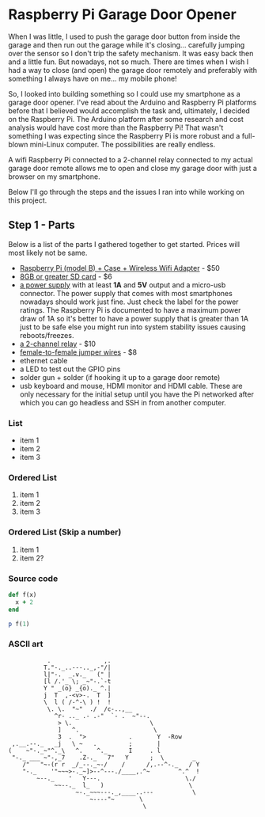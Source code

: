 # Raspberry Pi Garage Door Opener

When I was little, I used to push the garage door button from inside the garage and
then run out the garage while it's closing... carefully jumping over the sensor so
I don't trip the safety mechanism. It was easy back then and a little fun. But
nowadays, not so much. There are times when I wish I had a way to close (and open)
the garage door remotely and preferably with something I always have on me... my
mobile phone!

So, I looked into building something so I could use my smartphone as a garage door
opener. I've read about the Arduino and Raspberry Pi platforms before that I believed
would accomplish the task and, ultimately, I decided on the Raspberry Pi. The Arduino
platform after some research and cost analysis would have cost more than the Raspberry
Pi! That wasn't something I was expecting since the Raspberry Pi is more robust and
a full-blown mini-Linux computer. The possibilities are really endless.

A wifi Raspberry Pi connected to a 2-channel relay connected to my actual garage door
remote allows me to open and close my garage door with just a browser on my smartphone.

Below I'll go through the steps and the issues I ran into while working on this project.

## Step 1 - Parts

Below is a list of the parts I gathered together to get started. Prices will most likely
not be same.

* [Raspberry Pi (model B) + Case + Wireless Wifi Adapter](http://www.amazon.com/gp/product/B00D2CN730/ref=as_li_ss_tl?ie=UTF8&camp=1789&creative=390957&creativeASIN=B00D2CN730&linkCode=as2&tag=codeblog-20) - $50
* [8GB or greater SD card](http://www.amazon.com/gp/product/B00200K1SY/ref=as_li_ss_tl?ie=UTF8&camp=1789&creative=390957&creativeASIN=B00200K1SY&linkCode=as2&tag=codeblog-20) - $6
* [a power supply](http://www.amazon.com/gp/product/B00DZLSEVI/ref=as_li_ss_tl?ie=UTF8&camp=1789&creative=390957&creativeASIN=B00DZLSEVI&linkCode=as2&tag=codeblog-20) with at least **1A** and **5V** output and a micro-usb connector. The power supply that comes with most smartphones nowadays should work just fine. Just check the label for the power ratings. The Raspberry Pi is documented to have a maximum power draw of 1A so it's better to have a power supply that is greater than 1A just to be safe else you might run into system stability issues causing reboots/freezes.
* [a 2-channel relay](http://www.amazon.com/gp/product/B0057OC6D8/ref=as_li_ss_tl?ie=UTF8&camp=1789&creative=390957&creativeASIN=B0057OC6D8&linkCode=as2&tag=codeblog-20) - $10
* [female-to-female jumper wires](http://www.amazon.com/gp/product/B00BQA5BWU/ref=as_li_ss_tl?ie=UTF8&camp=1789&creative=390957&creativeASIN=B00BQA5BWU&linkCode=as2&tag=codeblog-20) - $8
* ethernet cable
* a LED to test out the GPIO pins
* solder gun + solder (if hooking it up to a garage door remote)
* usb keyboard and mouse, HDMI monitor and HDMI cable. These are only necessary for the initial setup until you have the Pi networked after which you can go headless and SSH in from another computer.


### List

* item 1
* item 2
* item 3

### Ordered List

1. item 1
2. item 2
3. item 3

### Ordered List (Skip a number)

1. item 1
3. item 2?

### Source code

```Ruby
def f(x)
  x + 2
end

p f(1)
```

### ASCII art

```
           .               ,.
          T."-._..---.._,-"/|
          l|"-.  _.v._   (" |
          [l /.'_ \; _~"-.`-t
          Y " _(o} _{o)._ ^.|
          j  T  ,-<v>-.  T  ]
          \  l ( /-^-\ ) !  !
           \. \.  "~"  ./  /c-..,__
             ^r- .._ .- .-"  `- .  ~"--.
              > \.                      \
              ]   ^.                     \
              3  .  ">            .       Y  -Row
 ,.__.--._   _j   \ ~   .         ;       |
(    ~"-._~"^._\   ^.    ^._      I     . l
 "-._ ___ ~"-,_7    .Z-._   7"   Y      ;  \        _
    /"   "~-(r r  _/_--._~-/    /      /,.--^-._   / Y
    "-._    '"~~~>-._~]>--^---./____,.^~        ^.^  !
        ~--._    '   Y---.                        \./
             ~~--._  l_   )                        \
                   ~-._~~~---._,____..---           \
                       ~----"~       \
                                      \

```

